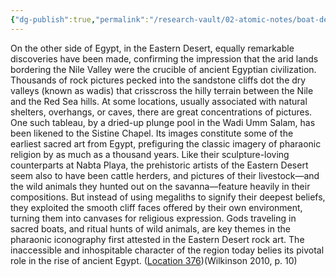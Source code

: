 ```yaml
---
{"dg-publish":true,"permalink":"/research-vault/02-atomic-notes/boat-depictions-in-rock-art-at-wadi-umm-salam-in-prehistoric-egypt-s-eastern-desert/","tags":["USE"]}
---
```


On the other side of Egypt, in the Eastern Desert, equally remarkable discoveries have been made, confirming the impression that the arid lands bordering the Nile Valley were the crucible of ancient Egyptian civilization. Thousands of rock pictures pecked into the sandstone cliffs dot the dry valleys (known as wadis) that crisscross the hilly terrain between the Nile and the Red Sea hills. At some locations, usually associated with natural shelters, overhangs, or caves, there are great concentrations of pictures. One such tableau, by a dried-up plunge pool in the Wadi Umm Salam, has been likened to the Sistine Chapel. Its images constitute some of the earliest sacred art from Egypt, prefiguring the classic imagery of pharaonic religion by as much as a thousand years. Like their sculpture-loving counterparts at Nabta Playa, the prehistoric artists of the Eastern Desert seem also to have been cattle herders, and pictures of their livestock—and the wild animals they hunted out on the savanna—feature heavily in their compositions. But instead of using megaliths to signify their deepest beliefs, they exploited the smooth cliff faces offered by their own environment, turning them into canvases for religious expression. Gods traveling in sacred boats, and ritual hunts of wild animals, are key themes in the pharaonic iconography first attested in the Eastern Desert rock art. The inaccessible and inhospitable character of the region today belies its pivotal role in the rise of ancient Egypt. ([Location 376](https://readwise.io/to_kindle?action=open&asin=B004FGMZAI&location=376))(Wilkinson 2010, p. 10)